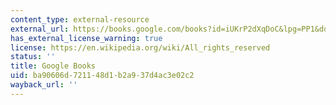 ```yaml
---
content_type: external-resource
external_url: https://books.google.com/books?id=iUKrP2dXqDoC&lpg=PP1&dq=the%20iconography%20of%20landscape&pg=PA1#v=onepage&q&f=false
has_external_license_warning: true
license: https://en.wikipedia.org/wiki/All_rights_reserved
status: ''
title: Google Books
uid: ba90606d-7211-48d1-b2a9-37d4ac3e02c2
wayback_url: ''
---
```

